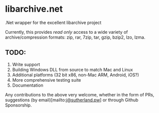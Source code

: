 # libarchive.net

.Net wrapper for the excellent libarchive project

Currently, this provides _read only_ access to a wide variety of archive/compression formats: zip, rar, 7zip, tar, gzip, bzip2, lzo, lzma.


## TODO:

1. Write support
2. Building Windows DLL from source to match Mac and Linux
3. Additional platforms (32 bit x86, non-Mac ARM, Android, iOS?)
4. More comprehensive testing suite
5. Documentation

Any contributions to the above very welcome, whether in the form of PRs, suggestions (by email)[mailto:j@sutherland.pw] or through Github Sponsorship.
